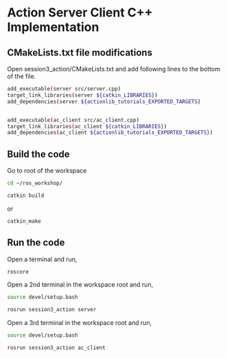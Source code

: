 # Action Server Client C++ Implementation

## CMakeLists.txt file modifications

Open session3_action/CMakeLists.txt and add following lines to the bottom of the file.

```sh
add_executable(server src/server.cpp)
target_link_libraries(server ${catkin_LIBRARIES})
add_dependencies(server ${actionlib_tutorials_EXPORTED_TARGETS}


add_executable(ac_client src/ac_client.cpp)
target_link_libraries(ac_client ${catkin_LIBRARIES})
add_dependencies(ac_client ${actionlib_tutorials_EXPORTED_TARGETS})
```

## Build the code 

Go to root of the workspace

```sh
cd ~/ros_workshop/
```
```sh
catkin build
```
or
```sh
catkin_make
```

## Run the code

Open a terminal and run,

```sh
roscore
```

Open a 2nd terminal in the workspace root and run,
	
```sh
source devel/setup.bash
```
```sh
rosrun session3_action server
```

Open a 3rd terminal in the workspace root and run,

```sh
source devel/setup.bash
```
```sh
rosrun session3_action ac_client
```

